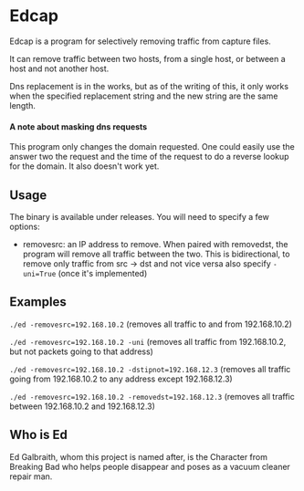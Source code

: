 # Edcap
Edcap is a program for selectively removing traffic from capture files.

It can remove traffic between two hosts, from a single host, or between a host and not another host.

Dns replacement is in the works, but as of the writing of this, it only works when the specified replacement string and the new string are the same length.

#### A note about masking dns requests
This program only changes the domain requested. One could easily use the answer two the request and the time of the request to do
a reverse lookup for the domain. It also doesn't work yet.

## Usage
The binary is available under releases.
You will need to specify a few options:
* removesrc: an IP address to remove. When paired with removedst, the program will remove all traffic between the two.
This is bidirectional, to remove only traffic from src -> dst and not vice versa also specify `-uni=True` (once it's implemented)

## Examples
`./ed -removesrc=192.168.10.2` (removes all traffic to and from 192.168.10.2)

`./ed -removesrc=192.168.10.2 -uni` (removes all traffic from 192.168.10.2, but not packets going to that address)

`./ed -removesrc=192.168.10.2 -dstipnot=192.168.12.3` (removes all traffic going from 192.168.10.2 to any address except 192.168.12.3)

`./ed -removesrc=192.168.10.2 -removedst=192.168.12.3` (removes all traffic between 192.168.10.2 and 192.168.12.3)

## Who is Ed
Ed Galbraith, whom this project is named after, is the Character from Breaking Bad who
helps people disappear and poses as a vacuum cleaner repair man.
